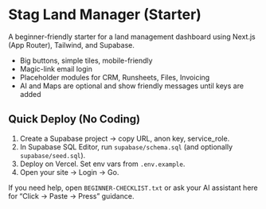 # Stag Land Manager (Starter)

A beginner-friendly starter for a land management dashboard using Next.js (App Router), Tailwind, and Supabase.
- Big buttons, simple tiles, mobile-friendly
- Magic-link email login
- Placeholder modules for CRM, Runsheets, Files, Invoicing
- AI and Maps are optional and show friendly messages until keys are added

## Quick Deploy (No Coding)
1) Create a Supabase project → copy URL, anon key, service_role.
2) In Supabase SQL Editor, run `supabase/schema.sql` (and optionally `supabase/seed.sql`).
3) Deploy on Vercel. Set env vars from `.env.example`.
4) Open your site → Login → Go.

If you need help, open `BEGINNER-CHECKLIST.txt` or ask your AI assistant here for “Click → Paste → Press” guidance.
